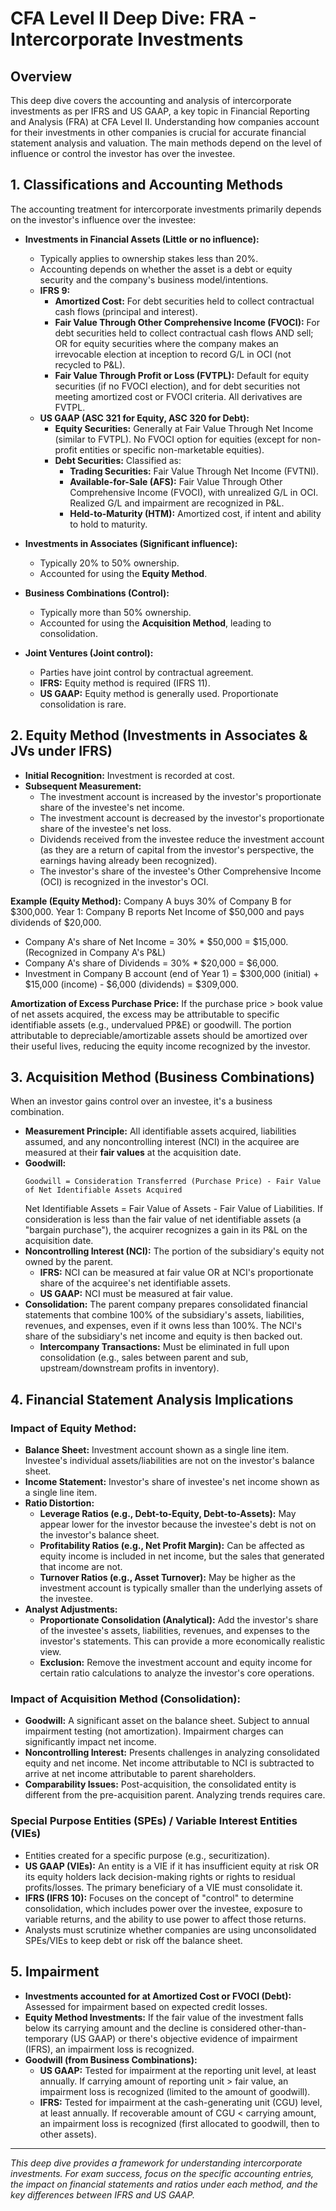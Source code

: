 # CFA Level II Deep Dive: FRA - Intercorporate Investments

## Overview
This deep dive covers the accounting and analysis of intercorporate investments as per IFRS and US GAAP, a key topic in Financial Reporting and Analysis (FRA) at CFA Level II. Understanding how companies account for their investments in other companies is crucial for accurate financial statement analysis and valuation. The main methods depend on the level of influence or control the investor has over the investee.

## 1. Classifications and Accounting Methods

The accounting treatment for intercorporate investments primarily depends on the investor's influence over the investee:

*   **Investments in Financial Assets (Little or no influence):**
    *   Typically applies to ownership stakes less than 20%.
    *   Accounting depends on whether the asset is a debt or equity security and the company's business model/intentions.
    *   **IFRS 9:**
        *   **Amortized Cost:** For debt securities held to collect contractual cash flows (principal and interest).
        *   **Fair Value Through Other Comprehensive Income (FVOCI):** For debt securities held to collect contractual cash flows AND sell; OR for equity securities where the company makes an irrevocable election at inception to record G/L in OCI (not recycled to P&L).
        *   **Fair Value Through Profit or Loss (FVTPL):** Default for equity securities (if no FVOCI election), and for debt securities not meeting amortized cost or FVOCI criteria. All derivatives are FVTPL.
    *   **US GAAP (ASC 321 for Equity, ASC 320 for Debt):**
        *   **Equity Securities:** Generally at Fair Value Through Net Income (similar to FVTPL). No FVOCI option for equities (except for non-profit entities or specific non-marketable equities).
        *   **Debt Securities:** Classified as:
            *   **Trading Securities:** Fair Value Through Net Income (FVTNI).
            *   **Available-for-Sale (AFS):** Fair Value Through Other Comprehensive Income (FVOCI), with unrealized G/L in OCI. Realized G/L and impairment are recognized in P&L.
            *   **Held-to-Maturity (HTM):** Amortized cost, if intent and ability to hold to maturity.

*   **Investments in Associates (Significant influence):**
    *   Typically 20% to 50% ownership.
    *   Accounted for using the **Equity Method**.

*   **Business Combinations (Control):**
    *   Typically more than 50% ownership.
    *   Accounted for using the **Acquisition Method**, leading to consolidation.

*   **Joint Ventures (Joint control):**
    *   Parties have joint control by contractual agreement.
    *   **IFRS:** Equity method is required (IFRS 11).
    *   **US GAAP:** Equity method is generally used. Proportionate consolidation is rare.

## 2. Equity Method (Investments in Associates & JVs under IFRS)

*   **Initial Recognition:** Investment is recorded at cost.
*   **Subsequent Measurement:**
    *   The investment account is increased by the investor's proportionate share of the investee's net income.
    *   The investment account is decreased by the investor's proportionate share of the investee's net loss.
    *   Dividends received from the investee reduce the investment account (as they are a return of capital from the investor's perspective, the earnings having already been recognized).
    *   The investor's share of the investee's Other Comprehensive Income (OCI) is recognized in the investor's OCI.

**Example (Equity Method):**
Company A buys 30% of Company B for $300,000.
Year 1: Company B reports Net Income of $50,000 and pays dividends of $20,000.
*   Company A's share of Net Income = 30% * $50,000 = $15,000. (Recognized in Company A's P&L)
*   Company A's share of Dividends = 30% * $20,000 = $6,000.
*   Investment in Company B account (end of Year 1) = $300,000 (initial) + $15,000 (income) - $6,000 (dividends) = $309,000.

**Amortization of Excess Purchase Price:**
If the purchase price > book value of net assets acquired, the excess may be attributable to specific identifiable assets (e.g., undervalued PP&E) or goodwill. The portion attributable to depreciable/amortizable assets should be amortized over their useful lives, reducing the equity income recognized by the investor.

## 3. Acquisition Method (Business Combinations)

When an investor gains control over an investee, it's a business combination.
*   **Measurement Principle:** All identifiable assets acquired, liabilities assumed, and any noncontrolling interest (NCI) in the acquiree are measured at their **fair values** at the acquisition date.
*   **Goodwill:**
    ```
    Goodwill = Consideration Transferred (Purchase Price) - Fair Value of Net Identifiable Assets Acquired
    ```
    Net Identifiable Assets = Fair Value of Assets - Fair Value of Liabilities.
    If consideration is less than the fair value of net identifiable assets (a "bargain purchase"), the acquirer recognizes a gain in its P&L on the acquisition date.
*   **Noncontrolling Interest (NCI):** The portion of the subsidiary's equity not owned by the parent.
    *   **IFRS:** NCI can be measured at fair value OR at NCI's proportionate share of the acquiree's net identifiable assets.
    *   **US GAAP:** NCI must be measured at fair value.
*   **Consolidation:** The parent company prepares consolidated financial statements that combine 100% of the subsidiary's assets, liabilities, revenues, and expenses, even if it owns less than 100%. The NCI's share of the subsidiary's net income and equity is then backed out.
    *   **Intercompany Transactions:** Must be eliminated in full upon consolidation (e.g., sales between parent and sub, upstream/downstream profits in inventory).

## 4. Financial Statement Analysis Implications

### Impact of Equity Method:
*   **Balance Sheet:** Investment account shown as a single line item. Investee's individual assets/liabilities are not on the investor's balance sheet.
*   **Income Statement:** Investor's share of investee's net income shown as a single line item.
*   **Ratio Distortion:**
    *   **Leverage Ratios (e.g., Debt-to-Equity, Debt-to-Assets):** May appear lower for the investor because the investee's debt is not on the investor's balance sheet.
    *   **Profitability Ratios (e.g., Net Profit Margin):** Can be affected as equity income is included in net income, but the sales that generated that income are not.
    *   **Turnover Ratios (e.g., Asset Turnover):** May be higher as the investment account is typically smaller than the underlying assets of the investee.
*   **Analyst Adjustments:**
    *   **Proportionate Consolidation (Analytical):** Add the investor's share of the investee's assets, liabilities, revenues, and expenses to the investor's statements. This can provide a more economically realistic view.
    *   **Exclusion:** Remove the investment account and equity income for certain ratio calculations to analyze the investor's core operations.

### Impact of Acquisition Method (Consolidation):
*   **Goodwill:** A significant asset on the balance sheet. Subject to annual impairment testing (not amortization). Impairment charges can significantly impact net income.
*   **Noncontrolling Interest:** Presents challenges in analyzing consolidated equity and net income. Net income attributable to NCI is subtracted to arrive at net income attributable to parent shareholders.
*   **Comparability Issues:** Post-acquisition, the consolidated entity is different from the pre-acquisition parent. Analyzing trends requires care.

### Special Purpose Entities (SPEs) / Variable Interest Entities (VIEs)
*   Entities created for a specific purpose (e.g., securitization).
*   **US GAAP (VIEs):** An entity is a VIE if it has insufficient equity at risk OR its equity holders lack decision-making rights or rights to residual profits/losses. The primary beneficiary of a VIE must consolidate it.
*   **IFRS (IFRS 10):** Focuses on the concept of "control" to determine consolidation, which includes power over the investee, exposure to variable returns, and the ability to use power to affect those returns.
*   Analysts must scrutinize whether companies are using unconsolidated SPEs/VIEs to keep debt or risk off the balance sheet.

## 5. Impairment

*   **Investments accounted for at Amortized Cost or FVOCI (Debt):** Assessed for impairment based on expected credit losses.
*   **Equity Method Investments:** If the fair value of the investment falls below its carrying amount and the decline is considered other-than-temporary (US GAAP) or there's objective evidence of impairment (IFRS), an impairment loss is recognized.
*   **Goodwill (from Business Combinations):**
    *   **US GAAP:** Tested for impairment at the reporting unit level, at least annually. If carrying amount of reporting unit > fair value, an impairment loss is recognized (limited to the amount of goodwill).
    *   **IFRS:** Tested for impairment at the cash-generating unit (CGU) level, at least annually. If recoverable amount of CGU < carrying amount, an impairment loss is recognized (first allocated to goodwill, then to other assets).

---

*This deep dive provides a framework for understanding intercorporate investments. For exam success, focus on the specific accounting entries, the impact on financial statements and ratios under each method, and the key differences between IFRS and US GAAP.*
